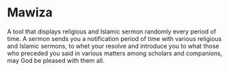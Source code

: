 # Mawiza
A tool that displays religious and Islamic sermon randomly every period of time.  A sermon sends you a notification period of time with various religious and Islamic sermons, to whet your resolve and introduce you to what those who preceded you said in various matters among scholars and companions, may God be pleased with them all.
